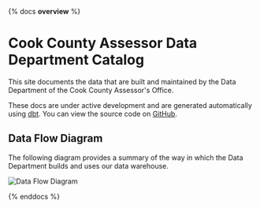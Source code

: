 {% docs __overview__ %}
# Cook County Assessor Data Department Catalog

This site documents the data that are built and maintained by the Data
Department of the Cook County Assessor's Office.

These docs are under active development and are generated automatically using
[dbt](https://docs.getdbt.com/docs/introduction). You can view the source code
on [GitHub](https://github.com/ccao-data/data-architecture/).

## Data Flow Diagram

The following diagram provides a summary of the way in which the Data
Department builds and uses our data warehouse.

![Data Flow Diagram](/assets/dataflow-diagram.png)

{% enddocs %}
